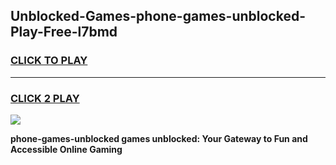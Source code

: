 
## Unblocked-Games-phone-games-unblocked-Play-Free-l7bmd
<h3>
<a href="https://premium76.site?title=phone-games-unblocked&ref=15A">CLICK TO PLAY</a></h3>
<hr>

<h3>
<a href="https://premium76.site?title=phone-games-unblocked&ref=15A">CLICK 2 PLAY</a>
  
</h3>

<a href="https://premium76.site?title=phone-games-unblocked&ref=15A"><img src="https://clearcache.store/games.png"></a>


**phone-games-unblocked games unblocked: Your Gateway to Fun and Accessible Online Gaming**
